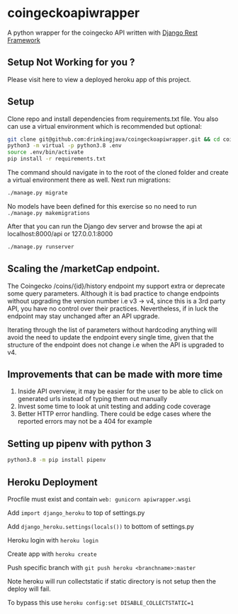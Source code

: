 # coingeckoapiwrapper
A python wrapper for the coingecko API written with [Django Rest Framework](https://www.django-rest-framework.org/)

## Setup Not Working for you ?
Please visit here to view a deployed heroku app of this project.

## Setup
Clone repo and install dependencies from requirements.txt file. You also can use a virtual environment which is recommended but optional:
```bash
git clone git@github.com:drinkingjava/coingeckoapiwrapper.git && cd coingeckoapiwrapper
python3 -m virtual -p python3.8 .env
source .env/bin/activate
pip install -r requirements.txt
```

The command should navigate in to the root of the cloned folder and create a virtual environment there as well. Next run migrations:
```bash
./manage.py migrate
```
No models have been defined for this exercise so no need to run `./manage.py makemigrations`

After that you can run the Django dev server and browse the api at localhost:8000/api or 127.0.0.1:8000
```bash
./manage.py runserver
```
## Scaling the /marketCap endpoint.
The Coingecko /coins/{id}/history endpoint my support extra or deprecate some query parameters.
Although it is bad practice to change endpoints without upgrading the version number i.e v3 -> v4, since
this is a 3rd party API, you have no control over their practices. Nevertheless, if in luck the endpoint
may stay unchanged after an API upgrade.

Iterating through the list of parameters without hardcoding anything will avoid the 
need to update the endpoint every single time, given that the structure of the endpoint 
does not change i.e when the API is upgraded to v4.

## Improvements that can be made with more time
1. Inside API overview, it may be easier for the user to be able to click on generated urls instead of typing them out manually
2. Invest some time to look at unit testing and adding code coverage
3. Better HTTP error handling. There could be edge cases where the reported errors may not be a 404 for example


## Setting up pipenv with python 3

```bash
python3.8 -m pip install pipenv
```

## Heroku Deployment
Procfile must exist and contain `web: gunicorn apiwrapper.wsgi`

Add `import django_heroku` to top of settings.py

Add `django_heroku.settings(locals())` to bottom of settings.py

Heroku login with `heroku login`

Create app with `heroku create`

Push specific branch with `git push heroku <branchname>:master`

Note heroku will run collectstatic if static directory is not setup then the deploy will fail.
 
To bypass this use `heroku config:set DISABLE_COLLECTSTATIC=1`